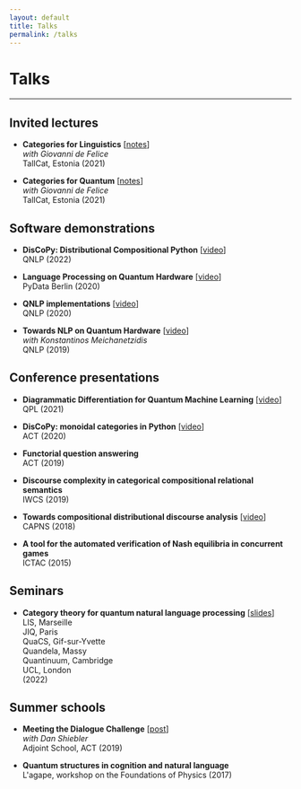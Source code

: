 ```yaml
---
layout: default
title: Talks
permalink: /talks
---
```


# Talks

---

## Invited lectures

* **Categories for Linguistics** [[notes](https://docs.discopy.org/en/main/notebooks/21-05-03-tallcat.html)] <br>
  *with Giovanni de Felice* <br>
  TallCat, Estonia (2021)

* **Categories for Quantum** [[notes](https://docs.discopy.org/en/main/notebooks/21-05-05-tallcat.html)] <br>
  *with Giovanni de Felice* <br>
  TallCat, Estonia (2021)

## Software demonstrations

* **DisCoPy: Distributional Compositional Python** [[video](https://www.youtube.com/watch?v=P7nZHX0xhAI)] <br>
  QNLP (2022)

* **Language Processing on Quantum Hardware** [[video](https://www.youtube.com/watch?v=5jK8qEQvR-o)] <br>
  PyData Berlin (2020)

* **QNLP implementations** [[video](https://www.youtube.com/watch?v=NJFYXZyeMj0)] <br>
  QNLP (2020)

* **Towards NLP on Quantum Hardware** [[video](https://www.youtube.com/watch?v=3UKqpL7Z0Uc)] <br>
  *with Konstantinos Meichanetzidis* <br>
  QNLP (2019)

## Conference presentations

* **Diagrammatic Differentiation for Quantum Machine Learning** [[video](https://www.youtube.com/watch?v=HOB3r44-pGw)] <br>
  QPL (2021)

* **DisCoPy: monoidal categories in Python** [[video](https://www.youtube.com/watch?v=kPar2nQVFnY)] <br>
  ACT (2020)

* **Functorial question answering** <br>
  ACT (2019)

* **Discourse complexity in categorical compositional relational semantics** <br>
  IWCS (2019)

* **Towards compositional distributional discourse analysis** [[video](https://www.youtube.com/watch?v=u61WZKTUG1Y)] <br>
  CAPNS (2018)

* **A tool for the automated verification of Nash equilibria in concurrent games** <br>
  ICTAC (2015)

## Seminars

* **Category theory for quantum natural language processing** [[slides](../slides/22-11-29-CT-for-QNLP.html)] <br>
  LIS, Marseille <br>
  JIQ, Paris <br>
  QuaCS, Gif-sur-Yvette <br>
  Quandela, Massy <br>
  Quantinuum, Cambridge <br>
  UCL, London <br>
  (2022)

## Summer schools

* **Meeting the Dialogue Challenge** [[post](https://golem.ph.utexas.edu/category/2019/06/meeting_the_dialogue_challenge.html)] <br>
  *with Dan Shiebler* <br>
  Adjoint School, ACT (2019)

* **Quantum structures in cognition and natural language** <br>
  L'agape, workshop on the Foundations of Physics (2017)
